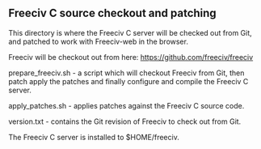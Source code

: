 Freeciv C source checkout and patching
--------------------------------------

This directory is where the Freeciv C server will be checked out from Git, and patched to work with Freeciv-web in the browser.

Freeciv will be checkout out from here:  https://github.com/freeciv/freeciv

prepare_freeciv.sh  - a script which will checkout Freeciv from Git, then patch apply the patches and finally configure and compile the Freeciv C server.

apply_patches.sh - applies patches against the Freeciv C source code.

version.txt - contains the Git revision of Freeciv to check out from Git.

The Freeciv C server is installed to $HOME/freeciv.
